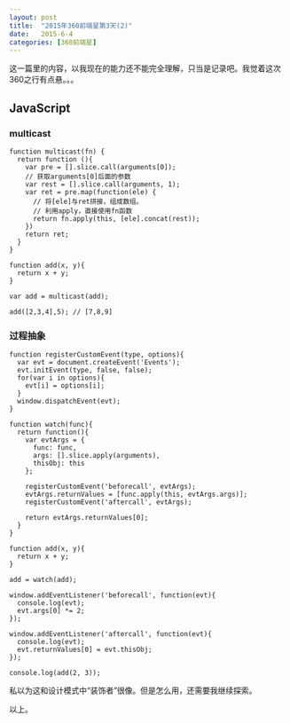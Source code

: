 ```yaml
---
layout: post
title:  "2015年360前端星第3天(2)"
date:   2015-6-4
categories: [360前端星]
---
```


这一篇里的内容，以我现在的能力还不能完全理解，只当是记录吧。我觉着这次360之行有点悬。。。

## JavaScript

### multicast

	function multicast(fn) {
	  return function (){
	    var pre = [].slice.call(arguments[0]);
		// 获取arguments[0]后面的参数
	    var rest = [].slice.call(arguments, 1);
	    var ret = pre.map(function(ele) {
		  // 将[ele]与ret拼接，组成数组。
		  // 利用apply，直接使用fn函数
	      return fn.apply(this, [ele].concat(rest));
	    })
	    return ret;
	  }
	}

	function add(x, y){
      return x + y;
	}

	var add = multicast(add);

	add([2,3,4],5); // [7,8,9]

### 过程抽象

	function registerCustomEvent(type, options){
	  var evt = document.createEvent('Events');
	  evt.initEvent(type, false, false);
	  for(var i in options){
	    evt[i] = options[i];
	  }
	  window.dispatchEvent(evt);
	}

	function watch(func){
	  return function(){
	    var evtArgs = {
	      func: func,
	      args: [].slice.apply(arguments),
	      thisObj: this
	    };

	    registerCustomEvent('beforecall', evtArgs);
	    evtArgs.returnValues = [func.apply(this, evtArgs.args)];
	    registerCustomEvent('aftercall', evtArgs);

	    return evtArgs.returnValues[0];
	  }
	}

	function add(x, y){
	  return x + y;
	}

	add = watch(add);

	window.addEventListener('beforecall', function(evt){
	  console.log(evt);
	  evt.args[0] *= 2;
	});

	window.addEventListener('aftercall', function(evt){
	  console.log(evt);
	  evt.returnValues[0] = evt.thisObj;
	});

	console.log(add(2, 3));

私以为这和设计模式中“装饰者”很像。但是怎么用，还需要我继续探索。

以上。
